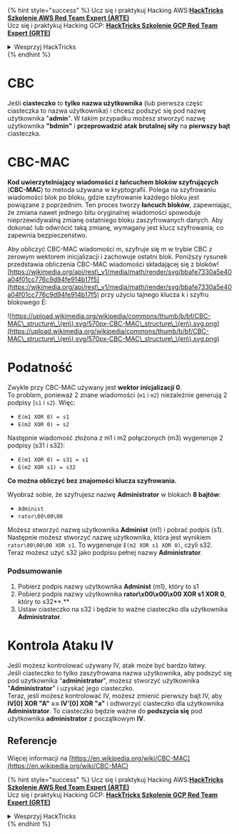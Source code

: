 {% hint style="success" %}
Ucz się i praktykuj Hacking AWS:<img src="/.gitbook/assets/arte.png" alt="" data-size="line">[**HackTricks Szkolenie AWS Red Team Expert (ARTE)**](https://training.hacktricks.xyz/courses/arte)<img src="/.gitbook/assets/arte.png" alt="" data-size="line">\
Ucz się i praktykuj Hacking GCP: <img src="/.gitbook/assets/grte.png" alt="" data-size="line">[**HackTricks Szkolenie GCP Red Team Expert (GRTE)**<img src="/.gitbook/assets/grte.png" alt="" data-size="line">](https://training.hacktricks.xyz/courses/grte)

<details>

<summary>Wesprzyj HackTricks</summary>

* Sprawdź [**plany subskrypcyjne**](https://github.com/sponsors/carlospolop)!
* **Dołącz do** 💬 [**grupy Discord**](https://discord.gg/hRep4RUj7f) lub [**grupy telegramowej**](https://t.me/peass) lub **śledź** nas na **Twitterze** 🐦 [**@hacktricks\_live**](https://twitter.com/hacktricks\_live)**.**
* **Dziel się trikami hakerskimi, przesyłając PR-y do** [**HackTricks**](https://github.com/carlospolop/hacktricks) i [**HackTricks Cloud**](https://github.com/carlospolop/hacktricks-cloud) repozytoriów na GitHubie.

</details>
{% endhint %}


# CBC

Jeśli **ciasteczko** to **tylko** **nazwa użytkownika** (lub pierwsza część ciasteczka to nazwa użytkownika) i chcesz podszyć się pod nazwę użytkownika "**admin**". W takim przypadku możesz stworzyć nazwę użytkownika **"bdmin"** i **przeprowadzić atak brutalnej siły** na **pierwszy bajt** ciasteczka.

# CBC-MAC

**Kod uwierzytelniający wiadomości z łańcuchem bloków szyfrujących** (**CBC-MAC**) to metoda używana w kryptografii. Polega na szyfrowaniu wiadomości blok po bloku, gdzie szyfrowanie każdego bloku jest powiązane z poprzednim. Ten proces tworzy **łańcuch bloków**, zapewniając, że zmiana nawet jednego bitu oryginalnej wiadomości spowoduje nieprzewidywalną zmianę ostatniego bloku zaszyfrowanych danych. Aby dokonać lub odwrócić taką zmianę, wymagany jest klucz szyfrowania, co zapewnia bezpieczeństwo.

Aby obliczyć CBC-MAC wiadomości m, szyfruje się m w trybie CBC z zerowym wektorem inicjalizacji i zachowuje ostatni blok. Poniższy rysunek przedstawia obliczenia CBC-MAC wiadomości składającej się z bloków![https://wikimedia.org/api/rest\_v1/media/math/render/svg/bbafe7330a5e40a04f01cc776c9d94fe914b17f5](https://wikimedia.org/api/rest\_v1/media/math/render/svg/bbafe7330a5e40a04f01cc776c9d94fe914b17f5) przy użyciu tajnego klucza k i szyfru blokowego E:

![https://upload.wikimedia.org/wikipedia/commons/thumb/b/bf/CBC-MAC\_structure\_\(en\).svg/570px-CBC-MAC\_structure\_\(en\).svg.png](https://upload.wikimedia.org/wikipedia/commons/thumb/b/bf/CBC-MAC\_structure\_\(en\).svg/570px-CBC-MAC\_structure\_\(en\).svg.png)

# Podatność

Zwykle przy CBC-MAC używany jest **wektor inicjalizacji 0**.\
To problem, ponieważ 2 znane wiadomości (`m1` i `m2`) niezależnie generują 2 podpisy (`s1` i `s2`). Więc:

* `E(m1 XOR 0) = s1`
* `E(m2 XOR 0) = s2`

Następnie wiadomość złożona z m1 i m2 połączonych (m3) wygeneruje 2 podpisy (s31 i s32):

* `E(m1 XOR 0) = s31 = s1`
* `E(m2 XOR s1) = s32`

**Co można obliczyć bez znajomości klucza szyfrowania.**

Wyobraź sobie, że szyfrujesz nazwę **Administrator** w blokach **8 bajtów**:

* `Administ`
* `rator\00\00\00`

Możesz stworzyć nazwę użytkownika **Administ** (m1) i pobrać podpis (s1).\
Następnie możesz stworzyć nazwę użytkownika, która jest wynikiem `rator\00\00\00 XOR s1`. To wygeneruje `E(m2 XOR s1 XOR 0)`, czyli s32.\
Teraz możesz użyć s32 jako podpisu pełnej nazwy **Administrator**.

### Podsumowanie

1. Pobierz podpis nazwy użytkownika **Administ** (m1), który to s1
2. Pobierz podpis nazwy użytkownika **rator\x00\x00\x00 XOR s1 XOR 0**, który to s32**.**
3. Ustaw ciasteczko na s32 i będzie to ważne ciasteczko dla użytkownika **Administrator**.

# Kontrola Ataku IV

Jeśli możesz kontrolować używany IV, atak może być bardzo łatwy.\
Jeśli ciasteczko to tylko zaszyfrowana nazwa użytkownika, aby podszyć się pod użytkownika "**administrator**", możesz stworzyć użytkownika "**Administrator**" i uzyskać jego ciasteczko.\
Teraz, jeśli możesz kontrolować IV, możesz zmienić pierwszy bajt IV, aby **IV\[0] XOR "A" == IV'\[0] XOR "a"** i odtworzyć ciasteczko dla użytkownika **Administrator**. To ciasteczko będzie ważne do **podszycia się** pod użytkownika **administrator** z początkowym **IV**.

## Referencje

Więcej informacji na [https://en.wikipedia.org/wiki/CBC-MAC](https://en.wikipedia.org/wiki/CBC-MAC)


{% hint style="success" %}
Ucz się i praktykuj Hacking AWS:<img src="/.gitbook/assets/arte.png" alt="" data-size="line">[**HackTricks Szkolenie AWS Red Team Expert (ARTE)**](https://training.hacktricks.xyz/courses/arte)<img src="/.gitbook/assets/arte.png" alt="" data-size="line">\
Ucz się i praktykuj Hacking GCP: <img src="/.gitbook/assets/grte.png" alt="" data-size="line">[**HackTricks Szkolenie GCP Red Team Expert (GRTE)**<img src="/.gitbook/assets/grte.png" alt="" data-size="line">](https://training.hacktricks.xyz/courses/grte)

<details>

<summary>Wesprzyj HackTricks</summary>

* Sprawdź [**plany subskrypcyjne**](https://github.com/sponsors/carlospolop)!
* **Dołącz do** 💬 [**grupy Discord**](https://discord.gg/hRep4RUj7f) lub [**grupy telegramowej**](https://t.me/peass) lub **śledź** nas na **Twitterze** 🐦 [**@hacktricks\_live**](https://twitter.com/hacktricks\_live)**.**
* **Dziel się trikami hakerskimi, przesyłając PR-y do** [**HackTricks**](https://github.com/carlospolop/hacktricks) i [**HackTricks Cloud**](https://github.com/carlospolop/hacktricks-cloud) repozytoriów na GitHubie.

</details>
{% endhint %}
